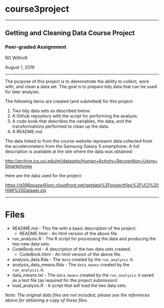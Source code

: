 # course3project

---

## Getting and Cleaning Data Course Project
### Peer-graded Assignment

RG Willhoft

August 1, 2019

---

The purpose of this project is to demonstrate the ability to collect, work with, and clean a data set. The goal is to prepare tidy data that can be used for later analysis. 

The following items are created (and submitted) for this project:

1. Two tidy data sets as described below.
2. A Github repository with the script for performing the analysis.
3. A code book that describes the variables, the data, and the transformations performed to clean up the data.
4. A README.md.

The data linked to from the course website represent data collected from the accelerometers from the Samsung Galaxy S smartphone. A full description is available at the site where the data was obtained:

http://archive.ics.uci.edu/ml/datasets/Human+Activity+Recognition+Using+Smartphones

Here are the data used for the project:

https://d396qusza40orc.cloudfront.net/getdata%2Fprojectfiles%2FUCI%20HAR%20Dataset.zip

---

# Files

- README.md - This file with a basic description of the project.
  - README.html - An html version of the above file.
- run_analysis.R - The R script for processing the data and producing the two new data sets.
- CodeBook.md - A description of the two data sets created.
  - CodeBook.html - An html version of the above file.
- analysis_data.Rda - The `data` created by the `run_analysis.R`.
- analysis_data_means.Rda - The `data_means` created by the `run_analysis.R`.
- data_means.txt - The `data_means` created by the `run_analysis.R` saved as a text file (as required for the project submission)
- load_analysis.R - A script that will load the two data sets.

_Note: The original data files are not included, please see the references above for obtaining a copy of these files._
